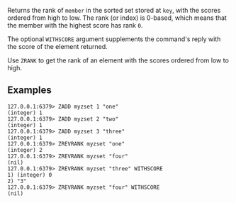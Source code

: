 Returns the rank of `member` in the sorted set stored at `key`, with the scores
ordered from high to low.
The rank (or index) is 0-based, which means that the member with the highest
score has rank `0`.

The optional `WITHSCORE` argument supplements the command's reply with the score of the element returned.

Use `ZRANK` to get the rank of an element with the scores ordered from low to
high.

## Examples

```
127.0.0.1:6379> ZADD myzset 1 "one"
(integer) 1
127.0.0.1:6379> ZADD myzset 2 "two"
(integer) 1
127.0.0.1:6379> ZADD myzset 3 "three"
(integer) 1
127.0.0.1:6379> ZREVRANK myzset "one"
(integer) 2
127.0.0.1:6379> ZREVRANK myzset "four"
(nil)
127.0.0.1:6379> ZREVRANK myzset "three" WITHSCORE
1) (integer) 0
2) "3"
127.0.0.1:6379> ZREVRANK myzset "four" WITHSCORE
(nil)
```
